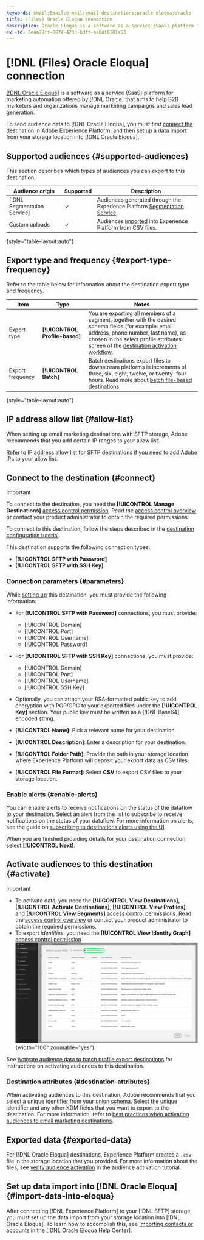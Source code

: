 ```yaml
---
keywords: email;Email;e-mail;email destinations;oracle eloqua;oracle
title: (Files) Oracle Eloqua connection
description: Oracle Eloqua is a software as a service (SaaS) platform for marketing automation offered by Oracle that aims to help B2B marketers and organizations manage marketing campaigns and sales lead generation.
exl-id: 6eaa79ff-8874-423b-bdff-aa04f6101a53
---
```

# [!DNL (Files) Oracle Eloqua] connection

[[!DNL Oracle Eloqua]](https://www.oracle.com/cx/marketing/automation/) is a software as a service (SaaS) platform for marketing automation offered by [!DNL Oracle] that aims to help B2B marketers and organizations manage marketing campaigns and sales lead generation. 

To send audience data to [!DNL Oracle Eloqua], you must first [connect the destination](#connect-destination) in Adobe Experience Platform, and then [set up a data import](#import-data-into-eloqua) from your storage location into [!DNL Oracle Eloqua].

## Supported audiences {#supported-audiences}

This section describes which types of audiences you can export to this destination.

| Audience origin | Supported | Description | 
|---------|----------|----------|
| [!DNL Segmentation Service] | ✓ | Audiences generated through the Experience Platform [Segmentation Service](../../../segmentation/home.md).|
| Custom uploads | ✓ | Audiences [imported](../../../segmentation/ui/audience-portal.md#import-audience) into Experience Platform from CSV files. |

{style="table-layout:auto"}

## Export type and frequency {#export-type-frequency}

Refer to the table below for information about the destination export type and frequency.

| Item | Type | Notes |
---------|----------|---------|
| Export type | **[!UICONTROL Profile-based]** | You are exporting all members of a segment, together with the desired schema fields (for example: email address, phone number, last name), as chosen in the select profile attributes screen of the [destination activation workflow](../../ui/activate-batch-profile-destinations.md#select-attributes).|
| Export frequency | **[!UICONTROL Batch]** | Batch destinations export files to downstream platforms in increments of three, six, eight, twelve, or twenty-four hours. Read more about [batch file-based destinations](/help/destinations/destination-types.md#file-based).|

{style="table-layout:auto"}

## IP address allow list {#allow-list}

When setting up email marketing destinations with SFTP storage, Adobe recommends that you add certain IP ranges to your allow list.

Refer to [IP address allow list for SFTP destinations](../cloud-storage/ip-address-allow-list.md) if you need to add Adobe IPs to your allow list.

## Connect to the destination {#connect}

>[!IMPORTANT]
> 
>To connect to the destination, you need the **[!UICONTROL Manage Destinations]** [access control permission](/help/access-control/home.md#permissions). Read the [access control overview](/help/access-control/ui/overview.md) or contact your product administrator to obtain the required permissions

To connect to this destination, follow the steps described in the [destination configuration tutorial](../../ui/connect-destination.md).

This destination supports the following connection types:

* **[!UICONTROL SFTP with Password]**
* **[!UICONTROL SFTP with SSH Key]**

### Connection parameters {#parameters}

While [setting up](../../ui/connect-destination.md) this destination, you must provide the following information:

* For **[!UICONTROL SFTP with Password]** connections, you must provide:
  * [!UICONTROL Domain]
  * [!UICONTROL Port]
  * [!UICONTROL Username]
  * [!UICONTROL Password]
* For **[!UICONTROL SFTP with SSH Key]** connections, you must provide:
  * [!UICONTROL Domain]
  * [!UICONTROL Port]
  * [!UICONTROL Username]
  * [!UICONTROL SSH Key]

* Optionally, you can attach your RSA-formatted public key to add encryption with PGP/GPG to your exported files under the **[!UICONTROL Key]** section. Your public key must be written as a [!DNL Base64] encoded string.
* **[!UICONTROL Name]**: Pick a relevant name for your destination.
* **[!UICONTROL Description]**: Enter a description for your destination.
* **[!UICONTROL Folder Path]**: Provide the path in your storage location where Experience Platform will deposit your export data as CSV files.
* **[!UICONTROL File Format]**: Select **CSV** to export CSV files to your storage location.

<!--

Commenting out Amazon S3 bucket part for now until support is clarified

- **[!UICONTROL Bucket name]**: Your Amazon S3 bucket, where Experience Platform will deposit the data export. Your input must be between 3 and 63 characters long. Must begin and end with a letter or number. Must contain only lowercase letters, numbers, or hyphens ( - ). Must not be formatted as an IP address (for example, 192.100.1.1).

-->

### Enable alerts {#enable-alerts}

You can enable alerts to receive notifications on the status of the dataflow to your destination. Select an alert from the list to subscribe to receive notifications on the status of your dataflow. For more information on alerts, see the guide on [subscribing to destinations alerts using the UI](../../ui/alerts.md).

When you are finished providing details for your destination connection, select **[!UICONTROL Next]**.

## Activate audiences to this destination {#activate}

>[!IMPORTANT]
> 
>* To activate data, you need the **[!UICONTROL View Destinations]**, **[!UICONTROL Activate Destinations]**, **[!UICONTROL View Profiles]**, and **[!UICONTROL View Segments]** [access control permissions](/help/access-control/home.md#permissions). Read the [access control overview](/help/access-control/ui/overview.md) or contact your product administrator to obtain the required permissions.
>* To export *identities*, you need the **[!UICONTROL View Identity Graph]** [access control permission](/help/access-control/home.md#permissions). <br> ![Select identity namespace highlighted in the workflow to activate audiences to destinations.](/help/destinations/assets/overview/export-identities-to-destination.png "Select identity namespace highlighted in the workflow to activate audiences to destinations."){width="100" zoomable="yes"}

See [Activate audience data to batch profile export destinations](../../ui/activate-batch-profile-destinations.md) for instructions on activating audiences to this destination.

### Destination attributes {#destination-attributes}

When activating audiences to this destination, Adobe recommends that you select a unique identifier from your [union schema](../../../profile/home.md#profile-fragments-and-union-schemas). Select the unique identifier and any other XDM fields that you want to export to the destination. For more information, refer to [best practices when activating audiences to email marketing destinations](overview.md#best-practices).

## Exported data {#exported-data}

For [!DNL Oracle Eloqua] destinations, Experience Platform creates a `.csv` file in the storage location that you provided. For more information about the files, see [verify audience activation](../../ui/activate-batch-profile-destinations.md#verify) in the audience activation tutorial. 

## Set up data import into [!DNL Oracle Eloqua] {#import-data-into-eloqua}

After connecting [!DNL Experience Platform] to your [!DNL SFTP] storage, you must set up the data import from your storage location into [!DNL Oracle Eloqua]. To learn how to accomplish this, see [Importing contacts or accounts](https://docs.oracle.com/cloud/latest/marketingcs_gs/OMCAA/Help/DataImportExport/Tasks/ImportingContactsOrAccounts.htm) in the [!DNL Oracle Eloqua Help Center].
